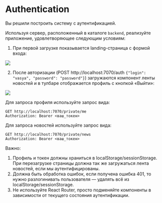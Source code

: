 Authentication
===

Вы решили построить систему с аутентификацией.

Используя сервер, расположенный в каталоге `backend`, реализуйте приложение, удовлетворяющее следующим условиям:

1. При первой загрузке показывается landing-страница с формой входа:

![](./assets/unauthenticated.png)

2. После авторизации (POST http://localhost:7070/auth `{"login": "vasya", "password": "password"}`) загружаются компонент ленты новостей и в тулбаре отображается профиль с кнопкой «Выйти»:

![](./assets/authenticated.png)

Для запроса профиля используйте запрос вида:
```
GET http://localhost:7070/private/me
Authorization: Bearer <ваш_токен>
```

Для запроса новостей используйте запрос вида:
```
GET http://localhost:7070/private/news
Authorization: Bearer <ваш_токен>
```

Важно:
1. Профиль и токен должны храниться в localStorage/sessionStorage. При перезагрузке страницы должна так же загружаться лента новостей, если мы аутентифицированы.
1. Должна быть обработка ошибок, если получена ошибка 401, то нужно разлогинивать пользователя — удалять всё из localStorage/sessionStorage.
1. Не используйте React Router, просто подменяйте компоненты в зависимости от текущего состояния аутентификации.
